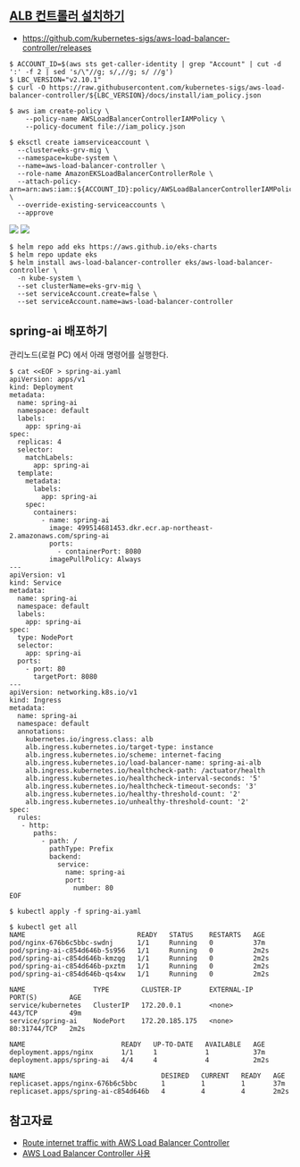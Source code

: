 ## [ALB 컨트롤러 설치하기](https://kubernetes-sigs.github.io/aws-load-balancer-controller/latest/) ##
* https://github.com/kubernetes-sigs/aws-load-balancer-controller/releases
```
$ ACCOUNT_ID=$(aws sts get-caller-identity | grep "Account" | cut -d ':' -f 2 | sed 's/\"//g; s/,//g; s/ //g')
$ LBC_VERSION="v2.10.1"
$ curl -O https://raw.githubusercontent.com/kubernetes-sigs/aws-load-balancer-controller/${LBC_VERSION}/docs/install/iam_policy.json

$ aws iam create-policy \
    --policy-name AWSLoadBalancerControllerIAMPolicy \
    --policy-document file://iam_policy.json

$ eksctl create iamserviceaccount \
  --cluster=eks-grv-mig \
  --namespace=kube-system \
  --name=aws-load-balancer-controller \
  --role-name AmazonEKSLoadBalancerControllerRole \
  --attach-policy-arn=arn:aws:iam::${ACCOUNT_ID}:policy/AWSLoadBalancerControllerIAMPolicy \
  --override-existing-serviceaccounts \
  --approve
```
![](https://github.com/gnosia93/eks-grv-mig/blob/main/tutorial/images/lbc-sa-1.png)
![](https://github.com/gnosia93/eks-grv-mig/blob/main/tutorial/images/lbc-sa-2.png)


```
$ helm repo add eks https://aws.github.io/eks-charts
$ helm repo update eks
$ helm install aws-load-balancer-controller eks/aws-load-balancer-controller \
  -n kube-system \
  --set clusterName=eks-grv-mig \
  --set serviceAccount.create=false \
  --set serviceAccount.name=aws-load-balancer-controller
```






## spring-ai 배포하기  ##

관리노드(로컬 PC) 에서 아래 명령어를 실행한다.
```
$ cat <<EOF > spring-ai.yaml
apiVersion: apps/v1
kind: Deployment
metadata:
  name: spring-ai
  namespace: default
  labels:
    app: spring-ai
spec:
  replicas: 4
  selector:
    matchLabels:
      app: spring-ai
  template:
    metadata:
      labels:
        app: spring-ai
    spec:
      containers:
        - name: spring-ai
          image: 499514681453.dkr.ecr.ap-northeast-2.amazonaws.com/spring-ai
          ports:
            - containerPort: 8080
          imagePullPolicy: Always
---
apiVersion: v1
kind: Service
metadata:
  name: spring-ai
  namespace: default
  labels:
    app: spring-ai
spec:
  type: NodePort
  selector:
    app: spring-ai
  ports:
    - port: 80
      targetPort: 8080
---
apiVersion: networking.k8s.io/v1
kind: Ingress
metadata:
  name: spring-ai
  namespace: default
  annotations:
    kubernetes.io/ingress.class: alb
    alb.ingress.kubernetes.io/target-type: instance
    alb.ingress.kubernetes.io/scheme: internet-facing
    alb.ingress.kubernetes.io/load-balancer-name: spring-ai-alb
    alb.ingress.kubernetes.io/healthcheck-path: /actuator/health
    alb.ingress.kubernetes.io/healthcheck-interval-seconds: '5'
    alb.ingress.kubernetes.io/healthcheck-timeout-seconds: '3'
    alb.ingress.kubernetes.io/healthy-threshold-count: '2'
    alb.ingress.kubernetes.io/unhealthy-threshold-count: '2'
spec:
  rules:
   - http:
      paths:
        - path: /
          pathType: Prefix
          backend:
            service:
              name: spring-ai
              port:
                number: 80
EOF
```
```
$ kubectl apply -f spring-ai.yaml
```

```
$ kubectl get all
NAME                            READY   STATUS    RESTARTS   AGE
pod/nginx-676b6c5bbc-swdnj      1/1     Running   0          37m
pod/spring-ai-c854d646b-5s956   1/1     Running   0          2m2s
pod/spring-ai-c854d646b-kmzqg   1/1     Running   0          2m2s
pod/spring-ai-c854d646b-pxztm   1/1     Running   0          2m2s
pod/spring-ai-c854d646b-qs4xw   1/1     Running   0          2m2s

NAME                 TYPE        CLUSTER-IP       EXTERNAL-IP   PORT(S)        AGE
service/kubernetes   ClusterIP   172.20.0.1       <none>        443/TCP        49m
service/spring-ai    NodePort    172.20.185.175   <none>        80:31744/TCP   2m2s

NAME                        READY   UP-TO-DATE   AVAILABLE   AGE
deployment.apps/nginx       1/1     1            1           37m
deployment.apps/spring-ai   4/4     4            4           2m2s

NAME                                  DESIRED   CURRENT   READY   AGE
replicaset.apps/nginx-676b6c5bbc      1         1         1       37m
replicaset.apps/spring-ai-c854d646b   4         4         4       2m2s
```


## 참고자료 ##

* [Route internet traffic with AWS Load Balancer Controller](https://docs.aws.amazon.com/eks/latest/userguide/aws-load-balancer-controller.html)
* [AWS Load Balancer Controller 사용](https://nauco.tistory.com/89)


